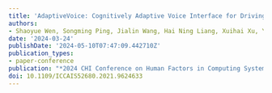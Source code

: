 ```yaml
---
title: 'AdaptiveVoice: Cognitively Adaptive Voice Interface for Driving Assistance'
authors:
- Shaoyue Wen, Songming Ping, Jialin Wang, Hai Ning Liang, Xuihai Xu, Yukang Yan 
date: '2024-03-24'
publishDate: '2024-05-10T07:47:09.442710Z'
publication_types:
- paper-conference
publication: "*2024 CHI Conference on Human Factors in Computing Systems: CHI'24*"
doi: 10.1109/ICCAIS52680.2021.9624633
---
```

